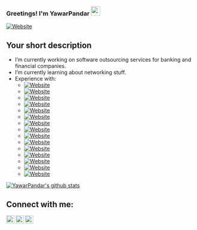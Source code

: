### Greetings! I'm YawarPandar <img src="https://media.giphy.com/media/hvRJCLFzcasrR4ia7z/giphy.gif" width="25px">
[![Website](https://img.shields.io/badge/SoftwareDeveloper-InfoSecEnthusiastic-green?style=for-the-badge)](https://github.com/YawarPandar)
## Your short description
- I’m currently working on software outsourcing services for banking and financial companies.
- I’m currently learning about networking stuff.
- Experience with:
  - [![Website](https://img.shields.io/badge/VisualStudio.Net-✅-blue?style=flat&logo=visual-studio)](https://github.com/YawarPandar)
  - [![Website](https://img.shields.io/badge/VisualStudioCode-✅-blue?style=flat&logo=visual-studio-code)](https://github.com/YawarPandar)
  - [![Website](https://img.shields.io/badge/RedHatCodeReadyStudio-✅-blue?style=flat&logo=red-hat)](https://github.com/YawarPandar)
  - [![Website](https://img.shields.io/badge/MicrosoftSQLServer-✅-blue?style=flat&logo=microsoft-sql-server)](https://github.com/YawarPandar)
  - [![Website](https://img.shields.io/badge/Oracle-✅-blue?style=flat&logo=oracle)](https://github.com/YawarPandar)
  - [![Website](https://img.shields.io/badge/MySQL-✅-blue?style=flat&logo=mysql)](https://github.com/YawarPandar)
  - [![Website](https://img.shields.io/badge/MongoDB-✅-blue?style=flat&logo=mongodb)](https://github.com/YawarPandar)
  - [![Website](https://img.shields.io/badge/MicrosoftAzure-✅-blue?style=flat&logo=microsoft-azure)](https://github.com/YawarPandar)
  - [![Website](https://img.shields.io/badge/AmazonAWS-✅-blue?style=flat&logo=amazon-aws)](https://github.com/YawarPandar)
  - [![Website](https://img.shields.io/badge/Angular-✅-blue?style=flat&logo=angular)](https://github.com/YawarPandar)
  - [![Website](https://img.shields.io/badge/Java-✅-blue?style=flat&logo=java)](https://github.com/YawarPandar)
  - [![Website](https://img.shields.io/badge/JavaScript-✅-blue?style=flat&logo=javascript)](https://github.com/YawarPandar)
  - [![Website](https://img.shields.io/badge/JQuery-✅-blue?style=flat&logo=jquery)](https://github.com/YawarPandar)
  - [![Website](https://img.shields.io/badge/TypeScript-✅-blue?style=flat&logo=typescript)](https://github.com/YawarPandar)
  - [![Website](https://img.shields.io/badge/PHP-✅-blue?style=flat&logo=php)](https://github.com/YawarPandar)
<!-- - 👯 I’m looking to collaborate with Cyber Security oriented projects.
- 💬 Ask me about - ❔❔❔❔
- 🥅 2020 Goal - Get one certification as first step on Cyber Security career.
- ⚡ Fun fact - ❔❔❔❔
❔❔❔❔ means username in below README.md -->
<!-- Also feel free to update second URL to any URL -->
[![YawarPandar's github stats](https://github-readme-stats.vercel.app/api?username=YawarPandar&count_private=true&include_all_commits=true&theme=radical)](https://github.com/YawarPandar)
## Connect with me:
[<img align="left" alt="codeSTACKr.com" width="22px" src="https://cdn.jsdelivr.net/npm/simple-icons@v3/icons/facebook.svg" />][website]
[<img align="left" alt="codeSTACKr | Twitter" width="22px" src="https://cdn.jsdelivr.net/npm/simple-icons@v3/icons/twitter.svg" />][twitter]
[<img align="left" alt="codeSTACKr | LinkedIn" width="22px" src="https://cdn.jsdelivr.net/npm/simple-icons@v3/icons/linkedin.svg" />][linkedin]
<br />
<!-- This section you create this variables that are used above -->
[website]: https://www.facebook.com/mf.ramirezl
[twitter]: https://twitter.com/MFRamL
[linkedin]: https://www.linkedin.com/in/mauricioramirezrl/
